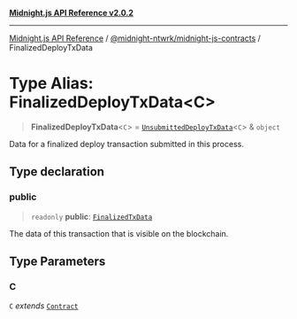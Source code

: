[**Midnight.js API Reference v2.0.2**](../../../README.md)

***

[Midnight.js API Reference](../../../packages.md) / [@midnight-ntwrk/midnight-js-contracts](../README.md) / FinalizedDeployTxData

# Type Alias: FinalizedDeployTxData\<C\>

> **FinalizedDeployTxData**\<`C`\> = [`UnsubmittedDeployTxData`](UnsubmittedDeployTxData.md)\<`C`\> & `object`

Data for a finalized deploy transaction submitted in this process.

## Type declaration

### public

> `readonly` **public**: [`FinalizedTxData`](../../midnight-js-types/interfaces/FinalizedTxData.md)

The data of this transaction that is visible on the blockchain.

## Type Parameters

### C

`C` *extends* [`Contract`](../../midnight-js-types/interfaces/Contract.md)
